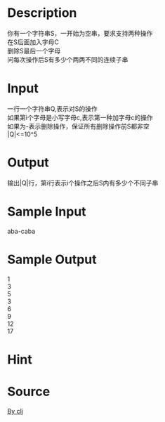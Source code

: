 
# Description

<div class="content"><div>你有一个字符串S，一开始为空串，要求支持两种操作</div>
<div>在S后面加入字母C</div>
<div>删除S最后一个字母</div>
<div>问每次操作后S有多少个两两不同的连续子串</div>
<div></div>
<div></div>
<div></div>
<p></p></div>

# Input

<div class="content"><div>一行一个字符串Q,表示对S的操作</div>
<div>如果第i个字母是小写字母c,表示第一种加字母c的操作</div>
<div>如果为-表示删除操作，保证所有删除操作前S都非空</div>
<div>|Q|&lt;=10^5</div>
<div></div>
<div></div>
<div></div>
<p></p></div>

# Output

<div class="content"><div>输出|Q|行，第i行表示i个操作之后S内有多少个不同子串</div>
<div></div>
<div></div>
<div></div>
<p></p></div>

# Sample Input

<div class="content"><span class="sampledata">aba-caba</span></div>

# Sample Output

<div class="content"><span class="sampledata">1<br/>
3<br/>
5 <br/>
3 <br/>
6 <br/>
9<br/>
12<br/>
17</span></div>

# Hint

<div class="content"><p></p></div>

# Source

<div class="content"><p><a href="problemset.php?search=By clj">By clj</a></p></div>

